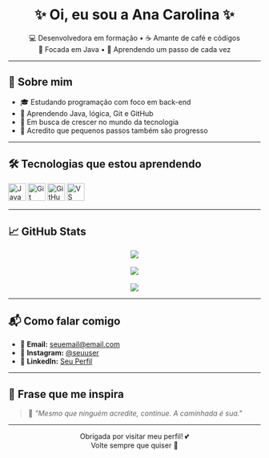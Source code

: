 <h1 align="center">✨ Oi, eu sou a Ana Carolina ✨</h1>

<p align="center">
  💻 Desenvolvedora em formação • ☕ Amante de café e códigos <br>
  🌱 Focada em Java • 🌸 Aprendendo um passo de cada vez
</p>

---

## 🌷 Sobre mim

- 🎓 Estudando programação com foco em back-end
- 🧠 Aprendendo Java, lógica, Git e GitHub
- 🎯 Em busca de crescer no mundo da tecnologia
- 💖 Acredito que pequenos passos também são progresso

---

## 🛠️ Tecnologias que estou aprendendo

<p align="left">
  <img alt="Java" width="35px" src="https://cdn.jsdelivr.net/gh/devicons/devicon/icons/java/java-original.svg" />
  <img alt="Git" width="35px" src="https://cdn.jsdelivr.net/gh/devicons/devicon/icons/git/git-original.svg" />
  <img alt="GitHub" width="35px" src="https://cdn.jsdelivr.net/gh/devicons/devicon/icons/github/github-original.svg" />
  <img alt="VS Code" width="35px" src="https://cdn.jsdelivr.net/gh/devicons/devicon/icons/vscode/vscode-original.svg" />
</p>

---

## 📈 GitHub Stats

<p align="center">
  <img src="https://github-readme-stats.vercel.app/api?username=SEUUSUARIO&show_icons=true&theme=rose_pine&count_private=true" />
  <br><br>
  <img src="https://github-readme-stats.vercel.app/api/top-langs/?username=SEUUSUARIO&layout=compact&theme=rose_pine" />
  <br><br>
  <img src="https://streak-stats.demolab.com?user=SEUUSUARIO&theme=rose_pine&border_radius=10" />
</p>

---

## 📬 Como falar comigo

- 📧 **Email:** seuemail@email.com  
- 📸 **Instagram:** [@seuuser](https://instagram.com/seuuser)  
- 💼 **LinkedIn:** [Seu Perfil](https://linkedin.com/in/seuusuario)

---

## 💬 Frase que me inspira

> 🌟 *"Mesmo que ninguém acredite, continue. A caminhada é sua."*

---

<p align="center">
  Obrigada por visitar meu perfil! 💕<br>
  Volte sempre que quiser 🌈
</p>
